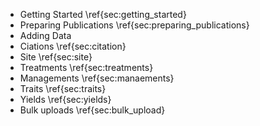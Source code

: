 * Getting Started \ref{sec:getting_started}
* Preparing Publications \ref{sec:preparing_publications}
* Adding Data
 * Ciations \ref{sec:citation}
 * Site \ref{sec:site}
 * Treatments \ref{sec:treatments}
 * Managements \ref{sec:manaements}
 * Traits \ref{sec:traits}
 * Yields \ref{sec:yields}
* Bulk uploads \ref{sec:bulk_upload}